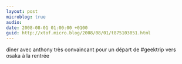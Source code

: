 ```yaml
---
layout: post
microblog: true
audio: 
date: 2008-08-01 01:00:00 +0100
guid: http://xtof.micro.blog/2008/08/01/t875103051.html
---
```

dîner avec anthony très convaincant pour un départ de #geektrip vers osaka à la rentrée
